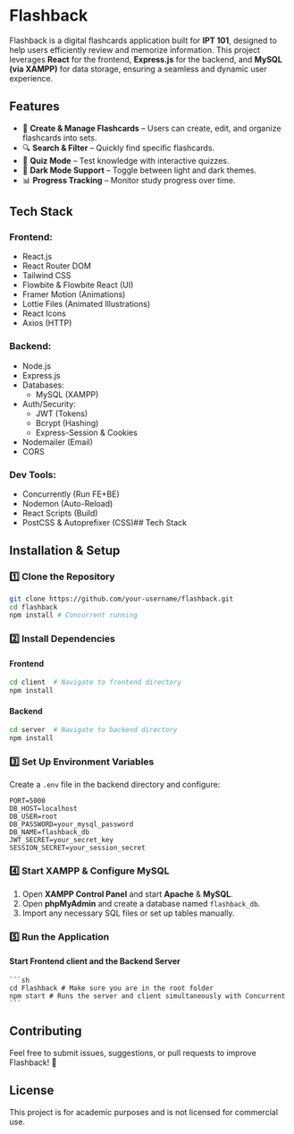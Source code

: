 # Flashback

Flashback is a digital flashcards application built for **IPT 101**, designed to help users efficiently review and memorize information. This project leverages **React** for the frontend, **Express.js** for the backend, and **MySQL (via XAMPP)** for data storage, ensuring a seamless and dynamic user experience.

## Features

- 📝 **Create & Manage Flashcards** – Users can create, edit, and organize flashcards into sets.
- 🔍 **Search & Filter** – Quickly find specific flashcards.
- 🎯 **Quiz Mode** – Test knowledge with interactive quizzes.
- 🌙 **Dark Mode Support** – Toggle between light and dark themes.
- 📊 **Progress Tracking** – Monitor study progress over time.

## Tech Stack

### **Frontend**:

- React.js
- React Router DOM
- Tailwind CSS
- Flowbite & Flowbite React (UI)
- Framer Motion (Animations)
- Lottie Files (Animated Illustrations)
- React Icons
- Axios (HTTP)

### **Backend**:

- Node.js
- Express.js
- Databases:
  - MySQL (XAMPP)
- Auth/Security:
  - JWT (Tokens)
  - Bcrypt (Hashing)
  - Express-Session & Cookies
- Nodemailer (Email)
- CORS

### **Dev Tools**:

- Concurrently (Run FE+BE)
- Nodemon (Auto-Reload)
- React Scripts (Build)
- PostCSS & Autoprefixer (CSS)## Tech Stack

## Installation & Setup

### **1️⃣ Clone the Repository**

```sh
git clone https://github.com/your-username/flashback.git
cd flashback
npm install # Concurrent running
```

### **2️⃣ Install Dependencies**

#### **Frontend**

```sh
cd client  # Navigate to frontend directory
npm install
```

#### **Backend**

```sh
cd server  # Navigate to backend directory
npm install
```

### **3️⃣ Set Up Environment Variables**

Create a `.env` file in the backend directory and configure:

```env
PORT=5000
DB_HOST=localhost
DB_USER=root
DB_PASSWORD=your_mysql_password
DB_NAME=flashback_db
JWT_SECRET=your_secret_key
SESSION_SECRET=your_session_secret
```

### **4️⃣ Start XAMPP & Configure MySQL**

1. Open **XAMPP Control Panel** and start **Apache** & **MySQL**.
2. Open **phpMyAdmin** and create a database named `flashback_db`.
3. Import any necessary SQL files or set up tables manually.

### **5️⃣ Run the Application**

#### **Start Frontend client and the Backend Server**

    ```sh
    cd Flashback # Make sure you are in the root folder
    npm start # Runs the server and client simultaneously with Concurrent
    ```

## Contributing

Feel free to submit issues, suggestions, or pull requests to improve Flashback! 🚀

## License

This project is for academic purposes and is not licensed for commercial use.
